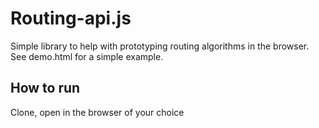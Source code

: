 # Routing-api.js

Simple library to help with prototyping routing algorithms in the browser.
See demo.html for a simple example.

## How to run

Clone, open in the browser of your choice
